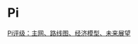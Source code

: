 # Pi

[Pi评级：主网、路线图、经济模型、未来展望](https://tokeninsight.com/zh/research/analysts-pick/what-is-pi-network-rating-analysis)
